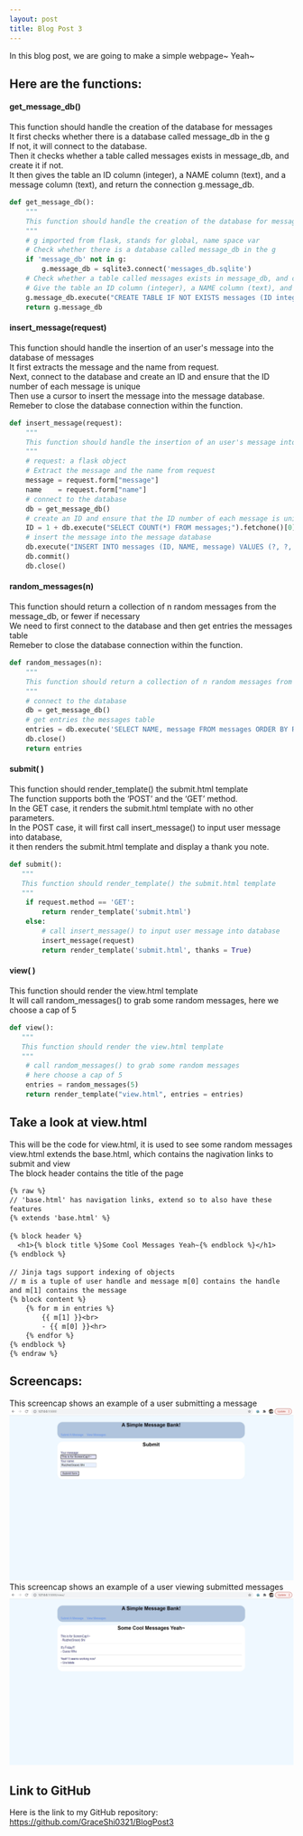 ```yaml
---
layout: post
title: Blog Post 3
---
```


In this blog post, we are going to make a simple webpage~ Yeah~

## Here are the functions:

#### get_message_db()
This function should handle the creation of the database for messages    
It first checks whether there is a database called message_db in the g   
If not, it will connect to the database.     
Then it checks whether a table called messages exists in message_db, and create it if not.     
It then gives the table an ID column (integer), a NAME column (text), and a message column (text), and return the connection g.message_db.

```python
def get_message_db():
    """
    This function should handle the creation of the database for messages
    """
    # g imported from flask, stands for global, name space var
    # Check whether there is a database called message_db in the g
    if 'message_db' not in g:
        g.message_db = sqlite3.connect('messages_db.sqlite')
    # Check whether a table called messages exists in message_db, and create it if not
    # Give the table an ID column (integer), a NAME column (text), and a message column (text)
    g.message_db.execute("CREATE TABLE IF NOT EXISTS messages (ID integer, NAME varchar, message varchar);")
    return g.message_db

```

#### insert_message(request)
This function should handle the insertion of an user's message into the database of messages   
It first extracts the message and the name from request.      
Next, connect to the database and create an ID and ensure that the ID number of each message is unique    
Then use a cursor to insert the message into the message database.   
Remeber to close the database connection within the function.   
```python
def insert_message(request):
    """
    This function should handle the insertion of an user's message into the database of messages
    """
    # request: a flask object 
    # Extract the message and the name from request
    message = request.form["message"]
    name    = request.form["name"]
    # connect to the database
    db = get_message_db()
    # create an ID and ensure that the ID number of each message is unique
    ID = 1 + db.execute("SELECT COUNT(*) FROM messages;").fetchone()[0]
    # insert the message into the message database
    db.execute("INSERT INTO messages (ID, NAME, message) VALUES (?, ?, ?);", (ID, name, message))
    db.commit()
    db.close()
```
#### random_messages(n)
This function should return a collection of n random messages from the message_db, or fewer if necessary   
We need to first connect to the database and then get entries the messages table   
Remeber to close the database connection within the function.   
```python
def random_messages(n):
    """
    This function should return a collection of n random messages from the message_db, or fewer if necessary
    """
    # connect to the database
    db = get_message_db()
    # get entries the messages table 
    entries = db.execute('SELECT NAME, message FROM messages ORDER BY RANDOM() LIMIT ?;', [n]).fetchall()
    db.close()
    return entries
```

#### submit( )
This function should render_template() the submit.html template    
The function supports both the ‘POST’ and the ‘GET’ method.   
In the GET case, it renders the submit.html template with no other parameters.   
In the POST case, it will first call insert_message() to input user message into database,    
it then renders the submit.html template and display a thank you note.   

```python
def submit():
   """
   This function should render_template() the submit.html template
   """
    if request.method == 'GET':
        return render_template('submit.html')
    else:
        # call insert_message() to input user message into database
        insert_message(request)
        return render_template('submit.html', thanks = True)
```

#### view( )
This function should render the view.html template    
It will call random_messages() to grab some random messages, here we choose a cap of 5   
```python
def view():
   """
   This function should render the view.html template
   """
    # call random_messages() to grab some random messages
    # here choose a cap of 5
    entries = random_messages(5)
    return render_template("view.html", entries = entries)
```

## Take a look at view.html
This will be the code for view.html, it is used to see some random messages    
view.html extends the base.html, which contains the nagivation links to submit and view   
The block header contains the title of the page    
```
{% raw %}
// 'base.html' has navigation links, extend so to also have these features
{% extends 'base.html' %}

{% block header %}
  <h1>{% block title %}Some Cool Messages Yeah~{% endblock %}</h1>
{% endblock %}

// Jinja tags support indexing of objects
// m is a tuple of user handle and message m[0] contains the handle and m[1] contains the message
{% block content %}
    {% for m in entries %}
        {{ m[1] }}<br>
        - {{ m[0] }}<hr>
    {% endfor %}
{% endblock %}
{% endraw %}
```

## Screencaps:
This screencap shows an example of a user submitting a message
![screencap1.jpg](/images/screencap1.jpg)
This screencap shows an example of a user viewing submitted messages
![Screencap2.jpg](/images/Screencap2.jpg)
## Link to GitHub

Here is the link to my GitHub repository: https://github.com/GraceShi0321/BlogPost3

